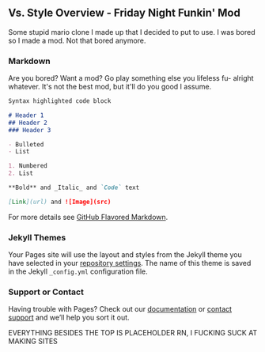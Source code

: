 ## Vs. Style Overview - Friday Night Funkin' Mod

Some stupid mario clone I made up that I decided to put to use. I was bored so I made a mod. Not that bored anymore.

### Markdown

Are you bored? Want a mod? Go play something else you lifeless fu- alright whatever. It's not the best mod, but it'll do you good I assume.

```markdown
Syntax highlighted code block

# Header 1
## Header 2
### Header 3

- Bulleted
- List

1. Numbered
2. List

**Bold** and _Italic_ and `Code` text

[Link](url) and ![Image](src)
```

For more details see [GitHub Flavored Markdown](https://guides.github.com/features/mastering-markdown/).

### Jekyll Themes

Your Pages site will use the layout and styles from the Jekyll theme you have selected in your [repository settings](https://github.com/StyleCannotCodeForShit/vs-style-code/settings/pages). The name of this theme is saved in the Jekyll `_config.yml` configuration file.

### Support or Contact

Having trouble with Pages? Check out our [documentation](https://docs.github.com/categories/github-pages-basics/) or [contact support](https://support.github.com/contact) and we’ll help you sort it out.

EVERYTHING BESIDES THE TOP IS PLACEHOLDER RN, I FUCKING SUCK AT MAKING SITES
